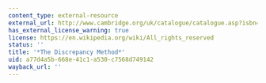 ```yaml
---
content_type: external-resource
external_url: http://www.cambridge.org/uk/catalogue/catalogue.asp?isbn=0521003571
has_external_license_warning: true
license: https://en.wikipedia.org/wiki/All_rights_reserved
status: ''
title: '*The Discrepancy Method*'
uid: a77d4a5b-668e-41c1-a530-c7568d749142
wayback_url: ''
---
```

